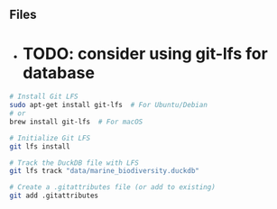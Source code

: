 ## Files

- # TODO: consider using git-lfs for database

```bash
# Install Git LFS
sudo apt-get install git-lfs  # For Ubuntu/Debian
# or
brew install git-lfs  # For macOS

# Initialize Git LFS
git lfs install

# Track the DuckDB file with LFS
git lfs track "data/marine_biodiversity.duckdb"

# Create a .gitattributes file (or add to existing)
git add .gitattributes
```